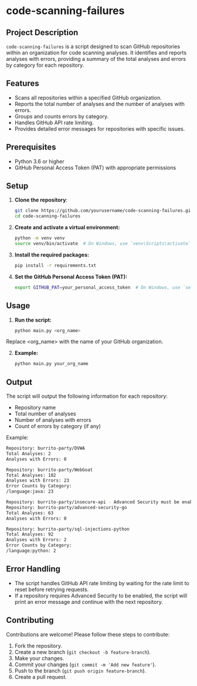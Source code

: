 # code-scanning-failures

## Project Description
`code-scanning-failures` is a script designed to scan GitHub repositories within an organization for code scanning analyses. It identifies and reports analyses with errors, providing a summary of the total analyses and errors by category for each repository.

## Features
- Scans all repositories within a specified GitHub organization.
- Reports the total number of analyses and the number of analyses with errors.
- Groups and counts errors by category.
- Handles GitHub API rate limiting.
- Provides detailed error messages for repositories with specific issues.

## Prerequisites
- Python 3.6 or higher
- GitHub Personal Access Token (PAT) with appropriate permissions

## Setup
1. **Clone the repository**:
   ```sh
   git clone https://github.com/yourusername/code-scanning-failures.git
   cd code-scanning-failures
   ```

2. **Create and activate a virtual environment:**
   ```sh
   python -m venv venv
   source venv/bin/activate  # On Windows, use `venv\Scripts\activate`
   ```

3. **Install the required packages:**
   ```sh
   pip install -r requirements.txt
   ```

4. **Set the GitHub Personal Access Token (PAT):**
   ```sh
   export GITHUB_PAT=your_personal_access_token  # On Windows, use `set GITHUB_PAT=your_personal_access_token`
   ```

## Usage

1. **Run the script:**
   ```sh
   python main.py <org_name>
   ```
  Replace <org_name> with the name of your GitHub organization.

2. **Example:**
   ```sh
   python main.py your_org_name
   ```

## Output

The script will output the following information for each repository:

* Repository name
* Total number of analyses
* Number of analyses with errors
* Count of errors by category (if any)

Example:
   ```sh
   Repository: burrito-party/DVWA
   Total Analyses: 2
   Analyses with Errors: 0

   Repository: burrito-party/WebGoat
   Total Analyses: 102
   Analyses with Errors: 23
   Error Counts by Category:
   /language:java: 23

   Repository: burrito-party/insecure-api - Advanced Security must be enabled for this repository to use code scanning.
   Repository: burrito-party/advanced-security-go
   Total Analyses: 63
   Analyses with Errors: 0

   Repository: burrito-party/sql-injections-python
   Total Analyses: 92
   Analyses with Errors: 2
   Error Counts by Category:
   /language:python: 2
   ```

## Error Handling
* The script handles GitHub API rate limiting by waiting for the rate limit to reset before retrying requests.
* If a repository requires Advanced Security to be enabled, the script will print an error message and continue with the next repository.

## Contributing
Contributions are welcome! Please follow these steps to contribute:
1. Fork the repository.
1. Create a new branch (`git checkout -b feature-branch`).
1. Make your changes.
1. Commit your changes (`git commit -m 'Add new feature'`).
1. Push to the branch (`git push origin feature-branch`).
1. Create a pull request.